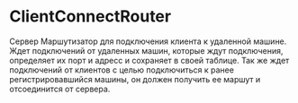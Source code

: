 # ClientConnectRouter
Сервер Маршутизатор для подключения клиента к удаленной машине. 
Ждет подключений от удаленных машин, которые ждут подключения, определяет их порт  и адресс и сохраняет в своей таблице.
Так же ждет подключений от клиентов с целью подключиться к ранее регистрировавшийся машины, он должен получить ее маршут
и отсоединится от сервера.


